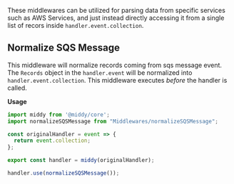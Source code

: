 These middlewares can be utilized for parsing data from specific services such as AWS Services, and just instead directly accessing it from a single list of recors inside `handler.event.collection`.

## Normalize SQS Message

This middleware will normalize records coming from sqs message event. The `Records` object in the `handler.event` will be normalized into `handler.event.collection`. This middleware executes _before_ the handler is called.

**Usage**

```js
import middy from '@middy/core';
import normalizeSQSMessage from "Middlewares/normalizeSQSMessage";

const originalHandler = event => {
  return event.collection;
};

export const handler = middy(originalHandler);

handler.use(normalizeSQSMessage());
```